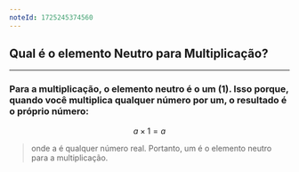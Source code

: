```yaml
---
noteId: 1725245374560
---
```


## Qual é o elemento Neutro para Multiplicação?

---

### Para a multiplicação, o elemento neutro é o **um** (1). Isso porque, quando você multiplica qualquer número por um, o resultado é o próprio número:

$$
a \times 1 = a
$$

> onde a é qualquer número real. Portanto, um é o elemento neutro para a multiplicação.
